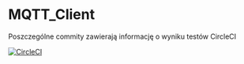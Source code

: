 # MQTT_Client

Poszczególne commity zawierają informację o wyniku testów CircleCI

[![CircleCI](https://circleci.com/gh/stratixx/MQTT_Client.svg?style=svg)](https://circleci.com/gh/stratixx/MQTT_Client)
